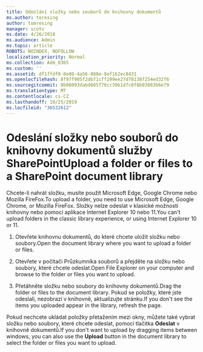 ```yaml
---
title: Odeslání složky nebo souborů do knihovny dokumentů
ms.author: toresing
author: tomresing
manager: scotv
ms.date: 4/26/2018
ms.audience: Admin
ms.topic: article
ROBOTS: NOINDEX, NOFOLLOW
localization_priority: Normal
ms.collection: Adm_O365
ms.custom: ''
ms.assetid: df1ffdf0-8e08-4a56-880e-8ef162ec8431
ms.openlocfilehash: 8f97f905f2db71cff299ee27d78138f254ed32f6
ms.sourcegitcommit: 0b06093dabd685f76cc39b1d7c0f8b03883b6e79
ms.translationtype: MT
ms.contentlocale: cs-CZ
ms.lasthandoff: 10/25/2019
ms.locfileid: "36532612"
---
```

# <a name="upload-a-folder-or-files-to-a-sharepoint-document-library"></a><span data-ttu-id="48d8f-102">Odeslání složky nebo souborů do knihovny dokumentů služby SharePoint</span><span class="sxs-lookup"><span data-stu-id="48d8f-102">Upload a folder or files to a SharePoint document library</span></span>

<span data-ttu-id="48d8f-103">Chcete-li nahrát složku, musíte použít Microsoft Edge, Google Chrome nebo Mozilla FireFox.</span><span class="sxs-lookup"><span data-stu-id="48d8f-103">To upload a folder, you need to use Microsoft Edge, Google Chrome, or Mozilla FireFox.</span></span> <span data-ttu-id="48d8f-104">Složky nelze odeslat v klasické možnosti knihovny nebo pomocí aplikace Internet Explorer 10 nebo 11.</span><span class="sxs-lookup"><span data-stu-id="48d8f-104">You can't upload folders in the classic library experience, or using Internet Explorer 10 or 11.</span></span>
  
1. <span data-ttu-id="48d8f-105">Otevřete knihovnu dokumentů, do které chcete uložit složku nebo soubory.</span><span class="sxs-lookup"><span data-stu-id="48d8f-105">Open the document library where you want to upload a folder or files.</span></span>
    
2. <span data-ttu-id="48d8f-106">Otevřete v počítači Průzkumníka souborů a přejděte na složku nebo soubory, které chcete odeslat.</span><span class="sxs-lookup"><span data-stu-id="48d8f-106">Open File Explorer on your computer and browse to the folder or files you want to upload.</span></span>
    
3. <span data-ttu-id="48d8f-107">Přetáhněte složku nebo soubory do knihovny dokumentů.</span><span class="sxs-lookup"><span data-stu-id="48d8f-107">Drag the folder or files to the document library.</span></span> <span data-ttu-id="48d8f-108">Pokud se položky, které jste odeslali, nezobrazí v knihovně, aktualizujte stránku.</span><span class="sxs-lookup"><span data-stu-id="48d8f-108">If you don't see the items you uploaded appear in the library, refresh the page.</span></span> 
    
<span data-ttu-id="48d8f-109">Pokud nechcete ukládat položky přetažením mezi okny, můžete také vybrat složku nebo soubory, které chcete odeslat, pomocí tlačítka **Odeslat** v knihovně dokumentů.</span><span class="sxs-lookup"><span data-stu-id="48d8f-109">If you don't want to upload by dragging items between windows, you can also use the **Upload** button in the document library to select the folder or files you want to upload.</span></span> 
  

